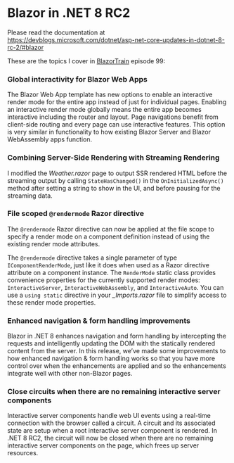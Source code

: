 # Blazor in .NET 8 RC2

Please read the documentation at https://devblogs.microsoft.com/dotnet/asp-net-core-updates-in-dotnet-8-rc-2/#blazor

These are the topics I cover in [BlazorTrain](https://blazortrain.com/) episode 99:

### Global interactivity for Blazor Web Apps

The Blazor Web App template has new options to enable an interactive render mode for the entire app instead of just for individual pages. Enabling an interactive render mode globally means the entire app becomes interactive including the router and layout. Page navigations benefit from client-side routing and every page can use interactive features. This option is very similar in functionality to how existing Blazor Server and Blazor WebAssembly apps function.

### Combining Server-Side Rendering with Streaming Rendering

I modified the *Weather.razor* page to output SSR rendered HTML before the streaming output by calling `StateHasChanged()` in the `OnInitializedAsync()` method after setting a string to show in the UI, and before pausing for the streaming data.

### File scoped `@rendermode` Razor directive

The `@rendermode` Razor directive can now be applied at the file scope to specify a render mode on a component definition instead of using the existing render mode attributes.

The `@rendermode` directive takes a single parameter of type `IComponentRenderMode`, just like it does when used as a Razor directive attribute on a component instance. The `RenderMode` static class provides convenience properties for the currently supported render modes: `InteractiveServer`, `InteractiveWebAssembly`, and `InteractiveAuto`. You can use a `using static` directive in your *_Imports.razor* file to simplify access to these render mode properties.

### Enhanced navigation & form handling improvements

Blazor in .NET 8 enhances navigation and form handling by intercepting the requests and intelligently updating the DOM with the statically rendered content from the server. In this release, we’ve made some improvements to how enhanced navigation & form handling works so that you have more control over when the enhancements are applied and so the enhancements integrate well with other non-Blazor pages.

### Close circuits when there are no remaining interactive server components

Interactive server components handle web UI events using a real-time connection with the browser called a circuit. A circuit and its associated state are setup when a root interactive server component is rendered. In .NET 8 RC2, the circuit will now be closed when there are no remaining interactive server components on the page, which frees up server resources.